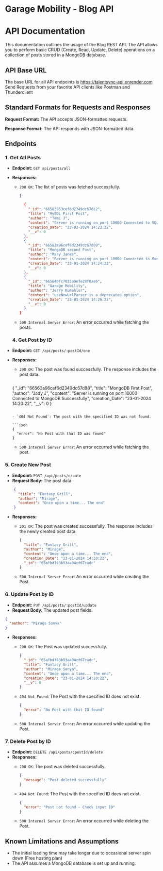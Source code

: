 # Garage Mobility - Blog API


# API Documentation

This documentation outlines the usage of the Blog REST API. The API allows you to perform basic CRUD (Create, Read, Update, Delete) operations on a collection of posts stored in a MongoDB database.

## API Base URL

The base URL for all API endpoints is https://talentsync-api.onrender.com
Send Requests from your favorite API clients like Postman and Thunderclient

## Standard Formats for Requests and Responses

**Request Format:** The API accepts JSON-formatted requests.

**Response Format:** The API responds with JSON-formatted data.

## Endpoints


### 1. Get All Posts

- **Endpoint:** `GET api/posts/all`
- **Responses:**
  - `200 OK`: The list of posts was fetched successfully.

    ```json
    {
  
      {
        "_id": "66563953cef6d2349dc67d82",
        "title": "MySQL First Post",
        "author": "femi J",
        "content": "Server is running on port 10000 Connected to SQL server Successfully",
        "creation_Date": "23-01-2024 14:23:22",
        "__v": 0
      },
      {
        "_id": "66563a96cef6d2349dc67d88",
        "title": "MongoDB second Post",
        "author": "Mary Janes",
        "content": "Server is running on port 10000 Connected to MongoDB Successfully",
        "creation_Date": "23-01-2024 14:24:22",
        "__v": 0
      },
      {
        "_id": "665640fc7035a9efe28f0ae6",
        "title": "Garage Mobility",
        "author": "Jerry Kumahlor",
        "content": "useNewUrlParser is a deprecated option",
        "creation_Date": "23-01-2024 14:26:22",
        "__v": 0
      }
    }
    ```

  - `500 Internal Server Error`: An error occurred while fetching the posts.


  ### 4. Get Post by ID

- **Endpoint:** `GET /api/posts/:postId/one`
- **Responses:**
  - `200 OK`: The post was found successfully. The response includes the post data.

    ```json
  {
    "_id": "66563a96cef6d2349dc67d88",
    "title": "MongoDB First Post",
    "author": "Jady J",
    "content": "Server is running on port 10000 Connected to MongoDB Successfully",
    "creation_Date": "23-01-2024 14:20:22",
    "__v": 0
  }
    ```

  - `404 Not Found`: The post with the specified ID was not found.

    ```json
    {
      "error": "No Post with that ID was found"
    }
    ```

  - `500 Internal Server Error`: An error occurred while fetching the post.



 ### 5. Create New Post

- **Endpoint:** `POST /api/posts/create`
- **Request Body:** The post data 
```json
    {
      "title": "Fantasy Grill",
      "author": "Mirage", 
      "content": "Once upon a time... The end"
    }

```
- **Responses:**
  - `201 OK`: The post was created successfully. The response includes the newly created post data.

    ```json
    {
      "title": "Fantasy Grill",
      "author": "Mirage",
      "content": "Once upon a time... The end",
      "creation_Date": "23-01-2024 14:20:22",
      "_id": "65afbd163b93aa94cd67cadc"
    }
    ```
  - `500 Internal Server Error`: An error occurred while creating the Post.


### 6. Update Post by ID

- **Endpoint:** `PUT /api/posts/:postId/update`
- **Request Body:** The updated post fields.
```json
{
  "author": "Mirage Sonya"
}

```
- **Responses:**
  - `200 OK`: The Post was updated successfully.

    ```json
    {
      "_id": "65afbd163b93aa94cd67cadc",
      "title": "Fantasy Grill",
      "author": "Mirage Sonya",
      "content": "Once upon a time... The end",
      "creation_Date": "23-01-2024 14:20:22",
      "__v": 0
    }
    ```


  - `404 Not Found`: The Post with the specified ID does not exist.


    ```json
    {
      "error": "No Post with that ID found"
    }
    ```
  - `500 Internal Server Error`: An error occurred while updating the Post.

### 7. Delete Post by ID

- **Endpoint:** `DELETE /api/posts/:postId/delete`
- **Responses:**
  - `200 OK`: The post was deleted successfully.

    ```json
    {
      "message": "Post deleted successfully"
    }
    ```

  - `404 Not Found`: The Post with the specified ID does not exist.

    ```json
    {
      "error": "Post not found - Check input ID"
    }
    ```
  - `500 Internal Server Error`: An error occurred while deleting the Post.




## Known Limitations and Assumptions

- The initial loading time may take longer due to occasional server spin down (Free hosting plan)
- The API assumes a MongoDB database is set up and running.

